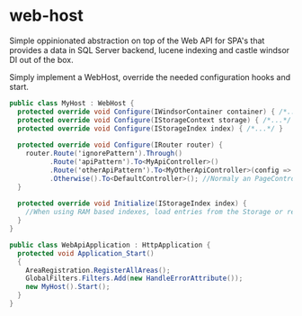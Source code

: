 web-host
========

Simple oppinionated abstraction on top of the Web API for SPA's that provides a data in SQL Server backend, lucene indexing and castle windsor DI out of the box.

Simply implement a WebHost, override the needed configuration hooks and start.

```C#
public class MyHost : WebHost {
  protected override void Configure(IWindsorContainer container) { /*...*/ }
  protected override void Configure(IStorageContext storage) { /*...*/ }
  protected override void Configure(IStorageIndex index) { /*...*/ }
  
  protected override void Configure(IRouter router) {
    router.Route('ignorePattern').Through()
          .Route('apiPattern').To<MyApiController>()
          .Route('otherApiPattern').To<MyOtherApiController>(config => config.Set.Defaults(new {}));
          .Otherwise().To<DefaultController>(); //Normaly an PageController returning the SPA application.
  }
  
  protected override void Initialize(IStorageIndex index) {
    //When using RAM based indexes, load entries from the Storage or restore it from a Cache.
  }
}

public class WebApiApplication : HttpApplication {
  protected void Application_Start()
  {
    AreaRegistration.RegisterAllAreas();
    GlobalFilters.Filters.Add(new HandleErrorAttribute());
    new MyHost().Start();
  }
}
```
